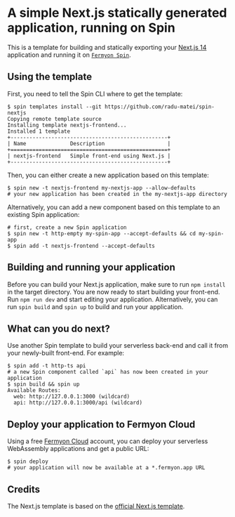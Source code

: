# A simple Next.js statically generated application, running on Spin

This is a template for building and statically exporting your
[Next.js 14](https://nextjs.org) application and running it on
[`Fermyon Spin`](https://developer.fermyon.com/spin).

## Using the template

First, you need to tell the Spin CLI where to get the template:

```console
$ spin templates install --git https://github.com/radu-matei/spin-nextjs
Copying remote template source
Installing template nextjs-frontend...
Installed 1 template
+--------------------------------------------------+
| Name              Description                    |
+==================================================+
| nextjs-frontend   Simple front-end using Next.js |
+--------------------------------------------------+
```

Then, you can either create a new application based on this template:

```console
$ spin new -t nextjs-frontend my-nextjs-app --allow-defaults
# your new application has been created in the my-nextjs-app directory
```

Alternatively, you can add a new component based on this template to an existing
Spin application:

```console
# first, create a new Spin application
$ spin new -t http-empty my-spin-app --accept-defaults && cd my-spin-app
$ spin add -t nextjs-frontend --accept-defaults
```

## Building and running your application

Before you can build your Next.js application, make sure to run `npm install` in
the target directory. You are now ready to start building your front-end. Run
`npm run dev` and start editing your application. Alternatively, you can run
`spin build` and `spin up` to build and run your application.

## What can you do next?

Use another Spin template to build your serverless back-end and call it from
your newly-built front-end. For example:

```console
$ spin add -t http-ts api
# a new Spin component called `api` has now been created in your application
$ spin build && spin up
Available Routes:
  web: http://127.0.0.1:3000 (wildcard)
  api: http://127.0.0.1:3000/api (wildcard)
```

## Deploy your application to Fermyon Cloud

Using a free [Fermyon Cloud](https://cloud.fermyon.com) account, you can deploy
your serverless WebAssembly applications and get a public URL:

```console
$ spin deploy
# your application will now be available at a *.fermyon.app URL
```

## Credits

The Next.js template is based on the
[official Next.js template](https://nextjs.org/docs/api-reference/create-next-app).
